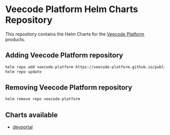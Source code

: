 
# Veecode Platform Helm Charts Repository
This repository contains the Helm Charts for the [Veecode Platform](https://platform.vee.codes) products.

## Adding Veecode Platform repository

```sh
helm repo add veecode-platform https://veecode-platform.github.io/public-charts/
helm repo update
```

## Removing Veecode Platform repository
```sh
helm remove repo veecode-platform
```

## Charts available
* [devportal](https://docs.platform.vee.codes/devportal/intro/)